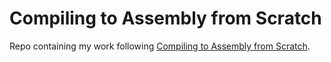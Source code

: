 # Compiling to Assembly from Scratch

Repo containing my work following [Compiling to Assembly from Scratch](https://keleshev.com/compiling-to-assembly-from-scratch/).
